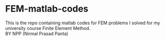 # FEM-matlab-codes
This is the repo containing matlab codes for FEM problems I solved for my university course Finite Element Method.
<br>
BY NPP (Nirmal Prasad Panta)
